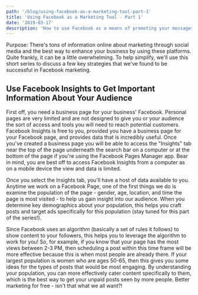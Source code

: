 ```yaml
---
path: '/blog/using-facebook-as-a-marketing-tool-part-1'
title: 'Using Facebook as a Marketing Tool - Part 1'
date: '2019-03-17'
description: 'How to use Facebook as a means of promoting your messages to customers. Estimated reading time 2 minutes.'
---
```


Purpose: There's tons of information online about marketing through social media and the best way to enhance your business by using these platforms. Quite frankly, it can be a little overwhelming. To help simplify, we'll use this short series to discuss a few key strategies that we've found to be successful in Facebook marketing. 

## Use Facebook Insights to Get Important Information About Your Audience

First off, you need a business page for your business' Facebook. Personal pages are very limited and are not designed to give you or your audience the sort of access and tools you will need to reach potential customers. Facebook Insights is free to you, provided you have a business page for your Facebook page, and provides data that is incredibly useful. Once you've created a business page you will be able to access the "Insights" tab near the top of the page underneath the search bar on a computer or at the bottom of the page if you're using the Facebook Pages Manager app. Bear in mind, you are best off to access Facebook Insights from a computer as on a mobile device the view and data is limited. 

Once you select the Insights tab, you'll have a host of data available to you. Anytime we work on a Facebook Page, one of the first things we do is examine the population of the page - gender, age, location, and time the page is most visited - to help us gain insight into our audience. When you determine key demographics about your population, this helps you craft posts and target ads specifically for this population (stay tuned for this part of the series!).

 Since Facebook uses an algorithm (basically a set of rules it follows) to show content to your followers, this helps you to leverage the algorithm to work for you! So, for example, if you know that your page has the most views between 2-3 PM, then scheduling a post within this time frame will be more effective because this is when most people are already there. If your largest population is women who are ages 50-65, then this gives you some ideas for the types of posts that would be most engaging. By understanding your population, you can more effectively cater content specifically to them, which is the best way to get your unpaid posts seen by more people. Better marketing for free - isn't that what we all want?!
